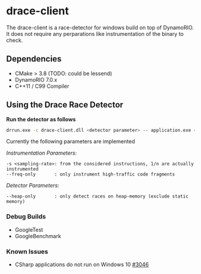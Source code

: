 # drace-client

The drace-client is a race-detector for windows build on top of DynamoRIO.
It does not require any perparations like instrumentation of the binary to check.

## Dependencies

- CMake > 3.8 (TODO: could be lessend)
- DynamoRIO 7.0.x
- C++11 / C99 Compiler

## Using the Drace Race Detector

**Run the detector as follows**

```bash
drrun.exe -c drace-client.dll <detector parameter> -- application.exe <app parameter>
```

Currently the following parameters are implemented

*Instrumentation Parameters:*

```
-s <sampling-rate>: from the considered instructions, 1/n are actually instrumented
--freq-only       : only instrument high-traffic code fragments
```

*Detector Parameters:*

```
--heap-only       : only detect races on heap-memory (exclude static memory)
```

### Debug Builds

- GoogleTest
- GoogleBenchmark

### Known Issues

- CSharp applications do not run on Windows 10 [#3046](https://github.com/DynamoRIO/dynamorio/issues/3046)

